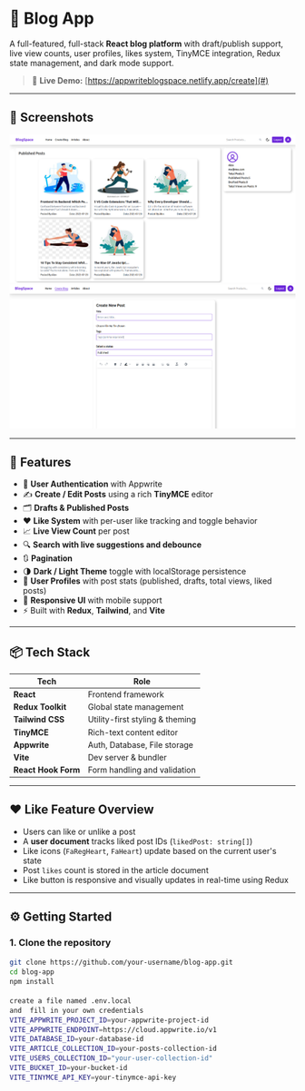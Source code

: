 # 📝 Blog App

A full-featured, full-stack **React blog platform** with draft/publish support, live view counts, user profiles, likes system, TinyMCE integration, Redux state management, and dark mode support.

> 🚀 **Live Demo:** [https://appwriteblogspace.netlify.app/create](#)

---
## 📸 Screenshots

![user Profile](./src/assets/screenshots/image.png)
![Create Post](./src/assets/screenshots/image1.png)

---

## 🌟 Features

- 🔐 **User Authentication** with Appwrite
- ✍️ **Create / Edit Posts** using a rich **TinyMCE** editor
- 🗂️ **Drafts & Published Posts**
- ❤️ **Like System** with per-user like tracking and toggle behavior
- 📈 **Live View Count** per post
- 🔍 **Search with live suggestions and debounce**
- 🔃 **Pagination**
- 🌗 **Dark / Light Theme** toggle with localStorage persistence
- 👤 **User Profiles** with post stats (published, drafts, total views, liked posts)
- 📱 **Responsive UI** with mobile support
- ⚡ Built with **Redux**, **Tailwind**, and **Vite**

---

## 📦 Tech Stack

| Tech                | Role                            |
| ------------------- | ------------------------------- |
| **React**           | Frontend framework              |
| **Redux Toolkit**   | Global state management         |
| **Tailwind CSS**    | Utility-first styling & theming |
| **TinyMCE**         | Rich-text content editor        |
| **Appwrite**        | Auth, Database, File storage    |
| **Vite**            | Dev server & bundler            |
| **React Hook Form** | Form handling and validation    |

---

## ❤️ Like Feature Overview

- Users can like or unlike a post
- A **user document** tracks liked post IDs (`likedPost: string[]`)
- Like icons (`FaRegHeart`, `FaHeart`) update based on the current user's state
- Post `likes` count is stored in the article document
- Like button is responsive and visually updates in real-time using Redux

---

## ⚙️ Getting Started

### 1. Clone the repository

```bash
git clone https://github.com/your-username/blog-app.git
cd blog-app
npm install

create a file named .env.local
and  fill in your own credentials
VITE_APPWRITE_PROJECT_ID=your-appwrite-project-id
VITE_APPWRITE_ENDPOINT=https://cloud.appwrite.io/v1
VITE_DATABASE_ID=your-database-id
VITE_ARTICLE_COLLECTION_ID=your-posts-collection-id
VITE_USERS_COLLECTION_ID="your-user-collection-id"
VITE_BUCKET_ID=your-bucket-id
VITE_TINYMCE_API_KEY=your-tinymce-api-key
